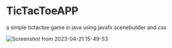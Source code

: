 # TicTacToeAPP
a simple tictactoe game in java using javafx scenebuilder and css


![Screenshot from 2023-04-21 15-49-53](https://user-images.githubusercontent.com/75497523/233680151-269ee95d-6656-44de-8fed-0170bb968a8c.png)
